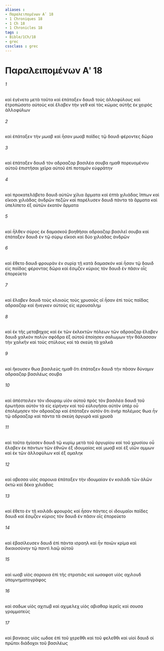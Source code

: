 ```yaml
---
aliases : 
- Παραλειπομένων Αʹ 18
- 1 Chroniques 18
- 1 Ch 18
- 1 Chronicles 18
tags : 
- Bible/1Ch/18
- grec
cssclass : grec
---
```


# Παραλειπομένων Αʹ 18

###### 1
καὶ ἐγένετο μετὰ ταῦτα καὶ ἐπάταξεν δαυιδ τοὺς ἀλλοφύλους καὶ ἐτροπώσατο αὐτοὺς καὶ ἔλαβεν τὴν γεθ καὶ τὰς κώμας αὐτῆς ἐκ χειρὸς ἀλλοφύλων
###### 2
καὶ ἐπάταξεν τὴν μωαβ καὶ ἦσαν μωαβ παῖδες τῷ δαυιδ φέροντες δῶρα
###### 3
καὶ ἐπάταξεν δαυιδ τὸν αδρααζαρ βασιλέα σουβα ημαθ πορευομένου αὐτοῦ ἐπιστῆσαι χεῖρα αὐτοῦ ἐπὶ ποταμὸν εὐφράτην
###### 4
καὶ προκατελάβετο δαυιδ αὐτῶν χίλια ἅρματα καὶ ἑπτὰ χιλιάδας ἵππων καὶ εἴκοσι χιλιάδας ἀνδρῶν πεζῶν καὶ παρέλυσεν δαυιδ πάντα τὰ ἅρματα καὶ ὑπελίπετο ἐξ αὐτῶν ἑκατὸν ἅρματα
###### 5
καὶ ἦλθεν σύρος ἐκ δαμασκοῦ βοηθῆσαι αδρααζαρ βασιλεῖ σουβα καὶ ἐπάταξεν δαυιδ ἐν τῷ σύρῳ εἴκοσι καὶ δύο χιλιάδας ἀνδρῶν
###### 6
καὶ ἔθετο δαυιδ φρουρὰν ἐν συρίᾳ τῇ κατὰ δαμασκόν καὶ ἦσαν τῷ δαυιδ εἰς παῖδας φέροντας δῶρα καὶ ἔσῳζεν κύριος τὸν δαυιδ ἐν πᾶσιν οἷς ἐπορεύετο
###### 7
καὶ ἔλαβεν δαυιδ τοὺς κλοιοὺς τοὺς χρυσοῦς οἳ ἦσαν ἐπὶ τοὺς παῖδας αδρααζαρ καὶ ἤνεγκεν αὐτοὺς εἰς ιερουσαλημ
###### 8
καὶ ἐκ τῆς μεταβηχας καὶ ἐκ τῶν ἐκλεκτῶν πόλεων τῶν αδρααζαρ ἔλαβεν δαυιδ χαλκὸν πολὺν σφόδρα ἐξ αὐτοῦ ἐποίησεν σαλωμων τὴν θάλασσαν τὴν χαλκῆν καὶ τοὺς στύλους καὶ τὰ σκεύη τὰ χαλκᾶ
###### 9
καὶ ἤκουσεν θωα βασιλεὺς ημαθ ὅτι ἐπάταξεν δαυιδ τὴν πᾶσαν δύναμιν αδρααζαρ βασιλέως σουβα
###### 10
καὶ ἀπέστειλεν τὸν ιδουραμ υἱὸν αὐτοῦ πρὸς τὸν βασιλέα δαυιδ τοῦ ἐρωτῆσαι αὐτὸν τὰ εἰς εἰρήνην καὶ τοῦ εὐλογῆσαι αὐτὸν ὑπὲρ οὗ ἐπολέμησεν τὸν αδρααζαρ καὶ ἐπάταξεν αὐτόν ὅτι ἀνὴρ πολέμιος θωα ἦν τῷ αδρααζαρ καὶ πάντα τὰ σκεύη ἀργυρᾶ καὶ χρυσᾶ
###### 11
καὶ ταῦτα ἡγίασεν δαυιδ τῷ κυρίῳ μετὰ τοῦ ἀργυρίου καὶ τοῦ χρυσίου οὗ ἔλαβεν ἐκ πάντων τῶν ἐθνῶν ἐξ ιδουμαίας καὶ μωαβ καὶ ἐξ υἱῶν αμμων καὶ ἐκ τῶν ἀλλοφύλων καὶ ἐξ αμαληκ
###### 12
καὶ αβεσσα υἱὸς σαρουια ἐπάταξεν τὴν ιδουμαίαν ἐν κοιλάδι τῶν ἁλῶν ὀκτὼ καὶ δέκα χιλιάδας
###### 13
καὶ ἔθετο ἐν τῇ κοιλάδι φρουράς καὶ ἦσαν πάντες οἱ ιδουμαῖοι παῖδες δαυιδ καὶ ἔσῳζεν κύριος τὸν δαυιδ ἐν πᾶσιν οἷς ἐπορεύετο
###### 14
καὶ ἐβασίλευσεν δαυιδ ἐπὶ πάντα ισραηλ καὶ ἦν ποιῶν κρίμα καὶ δικαιοσύνην τῷ παντὶ λαῷ αὐτοῦ
###### 15
καὶ ιωαβ υἱὸς σαρουια ἐπὶ τῆς στρατιᾶς καὶ ιωσαφατ υἱὸς αχιλουδ ὑπομνηματογράφος
###### 16
καὶ σαδωκ υἱὸς αχιτωβ καὶ αχιμελεχ υἱὸς αβιαθαρ ἱερεῖς καὶ σουσα γραμματεὺς
###### 17
καὶ βαναιας υἱὸς ιωδαε ἐπὶ τοῦ χερεθθι καὶ τοῦ φελεθθι καὶ υἱοὶ δαυιδ οἱ πρῶτοι διάδοχοι τοῦ βασιλέως

